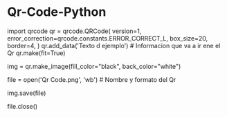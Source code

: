 
# Qr-Code-Python


import qrcode
qr = qrcode.QRCode(
    version=1,
    error_correction=qrcode.constants.ERROR_CORRECT_L,
    box_size=20,
    border=4,
)
qr.add_data('Texto d ejemplo') # Informacion que va a ir ene el Qr
qr.make(fit=True)

img = qr.make_image(fill_color="black", back_color="white")


file = open('Qr Code.png', 'wb') # Nombre y formato del Qr

img.save(file)

file.close()
